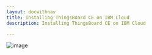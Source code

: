 ```yaml
---
layout: docwithnav
title: Installing ThingsBoard CE on IBM Cloud
description: Installing ThingsBoard CE on IBM Cloud

---
```


![image](https://img.tbqa.cloud/coming-soon.jpg)

